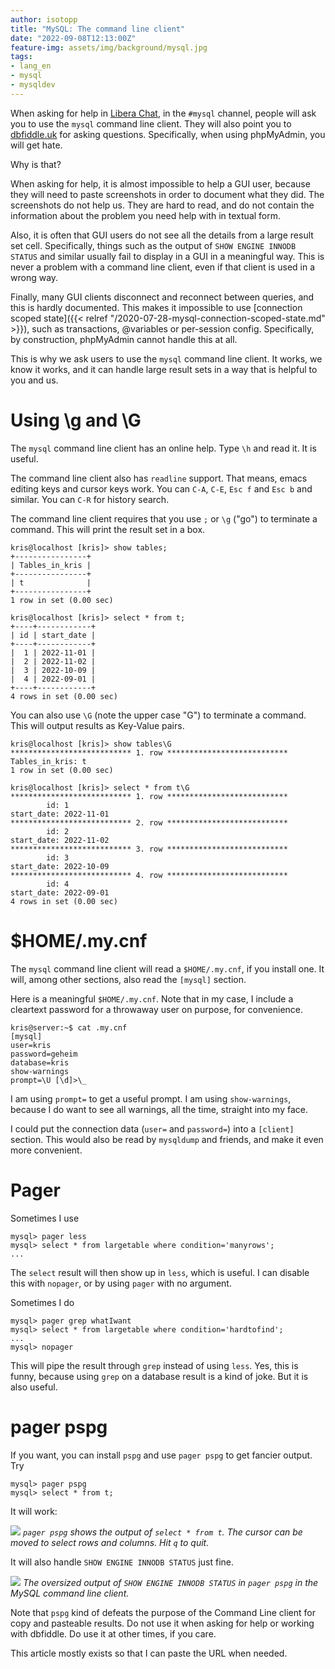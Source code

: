```yaml
---
author: isotopp
title: "MySQL: The command line client"
date: "2022-09-08T12:13:00Z"
feature-img: assets/img/background/mysql.jpg
tags:
- lang_en
- mysql
- mysqldev
---
```


When asking for help in [Libera Chat](https://libera.chat/), in the `#mysql` channel, people will ask you to use the `mysql` command line client.
They will also point you to [dbfiddle.uk](https://dbfiddle.uk/) for asking questions.
Specifically, when using phpMyAdmin, you will get hate.

Why is that?

When asking for help, it is almost impossible to help a GUI user, because they will need to paste screenshots in order to document what they did.
The screenshots do not help us.
They are hard to read, and do not contain the information about the problem you need help with in textual form.

Also, it is often that GUI users do not see all the details from a large result set cell.
Specifically, things such as the output of `SHOW ENGINE INNODB STATUS` and similar usually fail to display in a GUI in a meaningful way.
This is never a problem with a command line client, even if that client is used in a wrong way.

Finally, many GUI clients disconnect and reconnect between queries, and this is hardly documented.
This makes it impossible to use 
[connection scoped state]({{< relref "/2020-07-28-mysql-connection-scoped-state.md" >}}),
such as transactions, @variables or per-session config.
Specifically, by construction, phpMyAdmin cannot handle this at all.

This is why we ask users to use the `mysql` command line client.
It works, we know it works, and it can handle large result sets in a way that is helpful to you and us.

# Using \g and \G

The `mysql` command line client has an online help.
Type `\h` and read it.
It is useful.

The command line client also has `readline` support.
That means, emacs editing keys and cursor keys work.
You can `C-A`, `C-E`, `Esc f` and `Esc b` and similar.
You can `C-R` for history search.

The command line client requires that you use `;` or `\g` ("go") to terminate a command.
This will print the result set in a box.

```mysql
kris@localhost [kris]> show tables;
+----------------+
| Tables_in_kris |
+----------------+
| t              |
+----------------+
1 row in set (0.00 sec)

kris@localhost [kris]> select * from t;
+----+------------+
| id | start_date |
+----+------------+
|  1 | 2022-11-01 |
|  2 | 2022-11-02 |
|  3 | 2022-10-09 |
|  4 | 2022-09-01 |
+----+------------+
4 rows in set (0.00 sec)
```

You can also use `\G` (note the upper case "G") to terminate a command.
This will output results as Key-Value pairs.

```mysql
kris@localhost [kris]> show tables\G
*************************** 1. row ***************************
Tables_in_kris: t
1 row in set (0.00 sec)

kris@localhost [kris]> select * from t\G
*************************** 1. row ***************************
        id: 1
start_date: 2022-11-01
*************************** 2. row ***************************
        id: 2
start_date: 2022-11-02
*************************** 3. row ***************************
        id: 3
start_date: 2022-10-09
*************************** 4. row ***************************
        id: 4
start_date: 2022-09-01
4 rows in set (0.00 sec)
```

# $HOME/.my.cnf

The `mysql` command line client will read a `$HOME/.my.cnf`, if you install one.
It will, among other sections, also read the `[mysql]` section.

Here is a meaningful `$HOME/.my.cnf`.
Note that in my case, I include a cleartext password for a throwaway user on purpose, for convenience.

```console
kris@server:~$ cat .my.cnf
[mysql]
user=kris
password=geheim
database=kris
show-warnings
prompt=\U [\d]>\_
```

I am using `prompt=` to get a useful prompt.
I am using `show-warnings`, because I do want to see all warnings, all the time, straight into my face.

I could put the connection data (`user=` and `password=`) into a `[client]` section.
This would also be read by `mysqldump` and friends, and make it even more convenient.

# Pager

Sometimes I use

```mysql
mysql> pager less
mysql> select * from largetable where condition='manyrows';
...
```

The `select` result will then show up in `less`, which is useful.
I can disable this with `nopager`, or by using `pager` with no argument.

Sometimes I do

```mysql
mysql> pager grep whatIwant
mysql> select * from largetable where condition='hardtofind';
...
mysql> nopager
```

This will pipe the result through `grep` instead of using `less`.
Yes, this is funny, because using `grep` on a database result is a kind of joke.
But it is also useful.

# pager pspg

If you want, you can install `pspg` and use `pager pspg` to get fancier output.
Try

```mysql
mysql> pager pspg
mysql> select * from t;
```

It will work:

![](/uploads/2022/12/mysql-client-01.png)
*`pager pspg` shows the output of `select * from t`. The cursor can be moved to select rows and columns. Hit `q` to quit.*

It will also handle `SHOW ENGINE INNODB STATUS` just fine.

![](/uploads/2022/12/mysql-client-02.png)
*The oversized output of `SHOW ENGINE INNODB STATUS` in `pager pspg` in the MySQL command line client.*

Note that `pspg` kind of defeats the purpose of the Command Line client for copy and pasteable results.
Do not use it when asking for help or working with dbfiddle.
Do use it at other times, if you care.

This article mostly exists so that I can paste the URL when needed.
